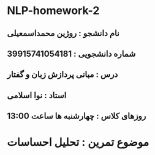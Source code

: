# NLP-homework-2

## نام دانشجو : روژین محمداسمعیلی
## شماره دانشجویی : 39915741054181
## درس : مبانی پردازش زبان و گفتار 
## استاد : نوا اسلامی 
## روزهای کلاس : چهارشنبه ها ساعت 13:00
# موضوع تمرین : تحلیل احساسات
